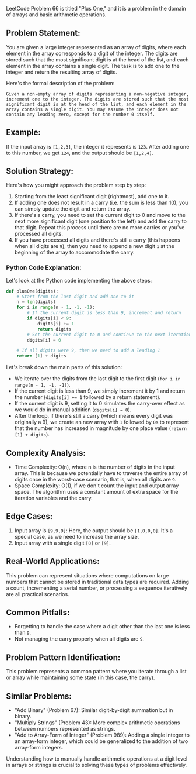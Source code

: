 LeetCode Problem 66 is titled "Plus One," and it is a problem in the domain of arrays and basic arithmetic operations.

## Problem Statement:

You are given a large integer represented as an array of digits, where each element in the array corresponds to a digit of the integer. The digits are stored such that the most significant digit is at the head of the list, and each element in the array contains a single digit. The task is to add one to the integer and return the resulting array of digits.

Here's the formal description of the problem:
```
Given a non-empty array of digits representing a non-negative integer, increment one to the integer. The digits are stored such that the most significant digit is at the head of the list, and each element in the array contains a single digit. You may assume the integer does not contain any leading zero, except for the number 0 itself.
```

## Example:

If the input array is `[1,2,3]`, the integer it represents is `123`. After adding one to this number, we get `124`, and the output should be `[1,2,4]`.

## Solution Strategy:

Here's how you might approach the problem step by step:

1. Starting from the least significant digit (rightmost), add one to it.
2. If adding one does not result in a carry (i.e. the sum is less than 10), you can simply update the digit and return the array.
3. If there's a carry, you need to set the current digit to 0 and move to the next more significant digit (one position to the left) and add the carry to that digit. Repeat this process until there are no more carries or you've processed all digits.
4. If you have processed all digits and there's still a carry (this happens when all digits are `9`), then you need to append a new digit `1` at the beginning of the array to accommodate the carry.

### Python Code Explanation:

Let's look at the Python code implementing the above steps:

```python
def plusOne(digits):
    # Start from the last digit and add one to it
    n = len(digits)
    for i in range(n - 1, -1, -1):
        # If the current digit is less than 9, increment and return
        if digits[i] < 9:
            digits[i] += 1
            return digits
        # Set the current digit to 0 and continue to the next iteration
        digits[i] = 0

    # If all digits were 9, then we need to add a leading 1
    return [1] + digits
```

Let's break down the main parts of this solution:

- We iterate over the digits from the last digit to the first digit (`for i in range(n - 1, -1, -1)`).
- If the current digit is less than 9, we simply increment it by 1 and return the number (`digits[i] += 1` followed by a return statement).
- If the current digit is 9, setting it to 0 simulates the carry-over effect as we would do in manual addition (`digits[i] = 0`).
- After the loop, if there's still a carry (which means every digit was originally a 9), we create an new array with `1` followed by `0`s to represent that the number has increased in magnitude by one place value (`return [1] + digits`).

## Complexity Analysis:

- Time Complexity: O(n), where n is the number of digits in the input array. This is because we potentially have to traverse the entire array of digits once in the worst-case scenario, that is, when all digits are `9`.
- Space Complexity: O(1), if we don't count the input and output array space. The algorithm uses a constant amount of extra space for the iteration variables and the carry.

## Edge Cases:

1. Input array is `[9,9,9]`: Here, the output should be `[1,0,0,0]`. It's a special case, as we need to increase the array size.
2. Input array with a single digit `[0]` or `[9]`.

## Real-World Applications:

This problem can represent situations where computations on large numbers that cannot be stored in traditional data types are required. Adding a count, incrementing a serial number, or processing a sequence iteratively are all practical scenarios.

## Common Pitfalls:

- Forgetting to handle the case where a digit other than the last one is less than `9`.
- Not managing the carry properly when all digits are `9`.

## Problem Pattern Identification:

This problem represents a common pattern where you iterate through a list or array while maintaining some state (in this case, the carry).

## Similar Problems:

- "Add Binary" (Problem 67): Similar digit-by-digit summation but in binary.
- "Multiply Strings" (Problem 43): More complex arithmetic operations between numbers represented as strings.
- "Add to Array-Form of Integer" (Problem 989): Adding a single integer to an array-form integer, which could be generalized to the addition of two array-form integers.

Understanding how to manually handle arithmetic operations at a digit level in arrays or strings is crucial to solving these types of problems effectively.